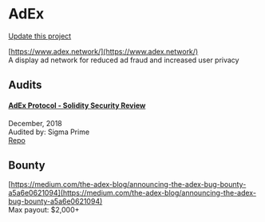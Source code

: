 
# AdEx

[Update this project](https://github.com/ConsenSys/blockchainSecurityDB/edit/master/projects/adex.json)
  
[https://www.adex.network/](https://www.adex.network/)<br>
A display ad network for reduced ad fraud and increased user privacy


## Audits



#### [AdEx Protocol - Solidity Security Review](https://github.com/sigp/public-audits/blob/master/adex/review.pdf)

December, 2018<br>
Audited by: Sigma Prime<br>
[Repo](https://github.com/AdExNetwork/adex-protocol-eth/commit/caa872ce982cd09a342b42d10281bf82038e6070)
      

  

## Bounty

[https://medium.com/the-adex-blog/announcing-the-adex-bug-bounty-a5a6e0621094](https://medium.com/the-adex-blog/announcing-the-adex-bug-bounty-a5a6e0621094)<br>
Max payout: $2,000+


